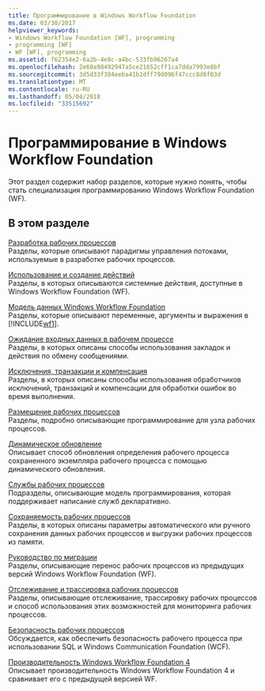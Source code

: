 ```yaml
---
title: Программирование в Windows Workflow Foundation
ms.date: 03/30/2017
helpviewer_keywords:
- Windows Workflow Foundation [WF], programming
- programming [WF]
- WF [WF], programming
ms.assetid: f62354e2-6a2b-4e8c-a4bc-533fb96267a4
ms.openlocfilehash: 2e60a98492947a5ce21652cff1ca7dda7993e8bf
ms.sourcegitcommit: 3d5d33f384eeba41b2dff79d096f47ccc8d8f03d
ms.translationtype: MT
ms.contentlocale: ru-RU
ms.lasthandoff: 05/04/2018
ms.locfileid: "33515692"
---
```

# <a name="windows-workflow-foundation-programming"></a>Программирование в Windows Workflow Foundation
Этот раздел содержит набор разделов, которые нужно понять, чтобы стать специализация программированию Windows Workflow Foundation (WF).  
  
## <a name="in-this-section"></a>В этом разделе  
 [Разработка рабочих процессов](../../../docs/framework/windows-workflow-foundation/designing-workflows.md)  
 Разделы, которые описывают парадигмы управления потоками, используемые в разработке рабочих процессов.  
  
 [Использование и создание действий](../../../docs/framework/windows-workflow-foundation/using-and-creating-activities.md)  
 Разделы, в которых описываются системные действия, доступные в Windows Workflow Foundation (WF).  
  
 [Модель данных Windows Workflow Foundation](../../../docs/framework/windows-workflow-foundation/data-model.md)  
 Разделы, которые описывают переменные, аргументы и выражения в [!INCLUDE[wf1](../../../includes/wf1-md.md)].  
  
 [Ожидание входных данных в рабочем процессе](../../../docs/framework/windows-workflow-foundation/waiting-for-input-in-a-workflow.md)  
 Разделы, в которых описаны способы использования закладок и действия по обмену сообщениями.  
  
 [Исключения, транзакции и компенсация](../../../docs/framework/windows-workflow-foundation/exceptions-transactions-and-compensation.md)  
 Разделы, в которых описаны способы использования обработчиков исключений, транзакций и компенсации для обработки ошибок во время выполнения.  
  
 [Размещение рабочих процессов](../../../docs/framework/windows-workflow-foundation/hosting-workflows.md)  
 Разделы, подробно описывающие программирование для узла рабочих процессов.  
  
 [Динамическое обновление](../../../docs/framework/windows-workflow-foundation/dynamic-update.md)  
 Описывает способ обновления определения рабочего процесса сохраненного экземпляра рабочего процесса с помощью динамического обновления.  
  
 [Службы рабочих процессов](../../../docs/framework/wcf/feature-details/workflow-services.md)  
 Подразделы, описывающие модель программирования, которая поддерживает написание служб декларативно.  
  
 [Сохраняемость рабочих процессов](../../../docs/framework/windows-workflow-foundation/workflow-persistence.md)  
 Разделы, в которых описаны параметры автоматического или ручного сохранения данных рабочих процессов и выгрузки рабочих процессов из памяти.  
  
 [Руководство по миграции](../../../docs/framework/windows-workflow-foundation/migration-guidance.md)  
 Разделы, описывающие перенос рабочих процессов из предыдущих версий Windows Workflow Foundation (WF).  
  
 [Отслеживание и трассировка рабочих процессов](../../../docs/framework/windows-workflow-foundation/workflow-tracking-and-tracing.md)  
 Разделы, описывающие отслеживание, трассировку рабочих процессов и способ использования этих возможностей для мониторинга рабочих процессов.  
  
 [Безопасность рабочих процессов](../../../docs/framework/windows-workflow-foundation/workflow-security.md)  
 Обсуждается, как обеспечить безопасность рабочего процесса при использовании SQL и Windows Communication Foundation (WCF).  
  
 [Производительность Windows Workflow Foundation 4](../../../docs/framework/windows-workflow-foundation/performance.md)  
 Описывает производительность Windows Workflow Foundation 4 и сравнивает его с предыдущей версией WF.

